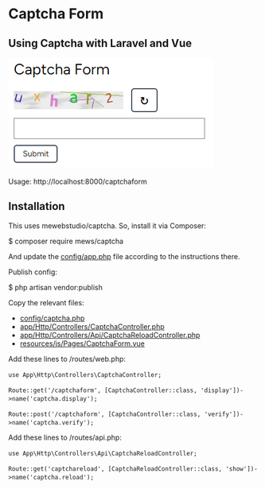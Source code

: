 # Captcha Form

## Using Captcha with Laravel and Vue

![Captcha Form](/gitimages/captchaform01.png)

Usage: http://localhost:8000/captchaform

## Installation

This uses mewebstudio/captcha. So, install it via Composer:

$ composer require mews/captcha

And update the [config/app.php](/config/app.php) file according to the instructions there.

Publish config:

$ php artisan vendor:publish

Copy the relevant files:
- [config/captcha.php](/config/captcha.php)
- [app/Http/Controllers/CaptchaController.php](/app/Http/Controllers/CaptchaController.php)
- [app/Http/Controllers/Api/CaptchaReloadController.php](/app/Http/Controllers/Api/CaptchaReloadController.php)
- [resources/js/Pages/CaptchaForm.vue](/resources/js/Pages/CaptchaForm.vue)

Add these lines to /routes/web.php:

```use App\Http\Controllers\CaptchaController;```

```Route::get('/captchaform', [CaptchaController::class, 'display'])->name('captcha.display');```

```Route::post('/captchaform', [CaptchaController::class, 'verify'])->name('captcha.verify');```


Add these lines to /routes/api.php:

```use App\Http\Controllers\Api\CaptchaReloadController;```

```Route::get('captchareload', [CaptchaReloadController::class, 'show'])->name('captcha.reload');```

